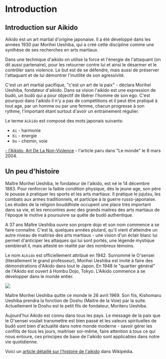 # Introduction

## Introduction sur Aikido

Aikido est un art martial d'origine japonaise. Il a été développé dans les années 1930 par Morihei Ueshiba, qui a créé cette discipline comme une synthèse de ses recherches en arts martiaux.

Dans une technique d'aikido on utilise la force et l'énergie de l'attaquant (on dit aussi partenaire), pour les retourner contre lui et ainsi le désarmer et le contrôler sans violence. Le but est de se défendre, mais aussi de préserver l'attaquant et de lui démontrer l'inutilité de son agressivité.

C'est un art martial pacifique, "c'est un art de la paix" - déclara Morihei Ueshiba, fondateur d'aikido. Dans sa vision l'aikido est une expression de budô, un budô qui a pour objectif de libérer l'homme de son ego. C'est pourquoi dans l'aikido il n'y a pas de compétitions et il peut être pratiqué à tout age, par un homme ou par une femme, chacun progresse à son rythme, l'important étant surtout d'avoir un entrainement régulier.

Le terme ```Aikido``` est composé des mots japonais suivants:

* ```Ai``` - harmonie
* ```Ki``` - énergie
* ```Do``` - chemin, voie

[<i class="fa fa-file-pdf-o" ></i> - l'Aikido, Art De La Non-Violence](files/aikido-lemonde2004.pdf) - l'article paru dans "Le monde" le 8 mars 2004.

## Un peu d'histoire

Maître Morihei Ueshiba, le fondateur de l'aikido, est né le 14 décembre 1883. Pour renforcer la faible condition physique, dès le jeune age, son père le pousse à pratiquer les sports et les arts martiaux. Il pratique le jujutsu, les combats aux armes traditionnels, et participe à la guerre russo-japonaise. Les études de la religion bouddhiste occupent une place très important dans sa vie, et les rencontres avec des grands maitres des arts martiaux de l'époque le motive à poursuivre sa quête de budô authentique.

A 37 ans Maître Ueshiba ouvre son propre dojo et son nom commence a se faire connaitre. C'est là, quelques années plutard, qu'il vient d'atteindre un autre niveau de maitrise des arts martiaux - une vision d'un éclair blanc lui permet d'anticiper les attaques qui lui sont portés, une légende mystique semblerait il, mais attesté en réalité par des nombreux témoins.

Le nom ```Aikido``` est officiellement attribué en 1942. Surnommé le O'sensei (literallement le grand professeur), Morihei Ueshiba est invité à faire des démonstrations d'Aikido dans tout le Japon. En 1948 le "quartier général" de l'Aikido est ouvert à Hombu Dojo, Tokyo. L'Aikido commence à se développer dans le monde entier.

![](/images/osensei.jpg)

Maître Morihei Ueshiba quitte ce monde le 26 avril 1969. Son fils, Kishomaru Ueshiba prendra la fonction de Doshu (Maitre de la Voie) par la suite. Actuellement le Doshu est le petit fils de fondateur, Moriteru Ueshiba.

Aujourd'hui Aikido est connu dans tous les pays. Le message de la paix que le O'sensei voulait transmettre est bien passé et les valeurs spirituelles de budô sont bien d'actualité dans notre monde moderne - savoir gérer les conflits de tous les jours, maitriser soi-même, faire attention à tous ce qui nous entoure, ces principes de base de l'aikido sont applicables dans notre vie quotidienne.

Voici un [article détaillé sur l'histoire de l'aikido](http://fr.wikipedia.org/wiki/Histoire_de_l%27a%C3%AFkido) dans Wikipédia.

